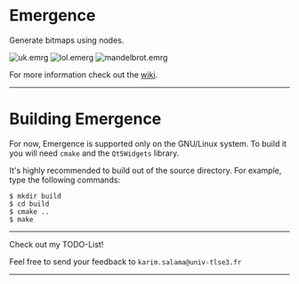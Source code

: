 # Emergence
Generate bitmaps using nodes.

![uk.emrg](https://image.ibb.co/eCYhey/uk2.png)
![lol.emerg](https://i.imgur.com/dY8D2aa.png)
![mandelbrot.emrg](https://i.imgur.com/1fQAxWw.png)

For more information check out the [wiki](https://github.com/bsella/Emergence/wiki).

---

# Building Emergence
For now, Emergence is supported only on the GNU/Linux system. To build it you will need `cmake` and the `Qt5Widgets` library.

It's highly recommended to build out of the source directory. For example, type the following commands:

    $ mkdir build
	$ cd build
	$ cmake ..
	$ make

---

Check out my TODO-List!

Feel free to send your feedback to `karim.salama@univ-tlse3.fr`

---
